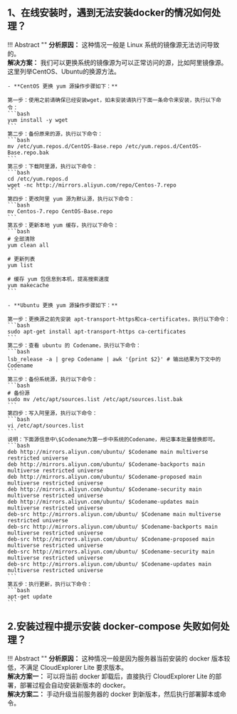 
## 1、在线安装时，遇到无法安装docker的情况如何处理？

!!! Abstract ""
    **分析原因：** 这种情况一般是 Linux 系统的镜像源无法访问导致的。    
    **解决方案：** 我们可以更换系统的镜像源为可以正常访问的源，比如阿里镜像源。这里列举CentOS、Ubuntu的换源方法。    

    - **CentOS 更换 yum 源操作步骤如下：**
  
    第一步：使用之前请确保已经安装wget，如未安装请执行下面一条命令来安装，执行以下命令：
    ```bash
    yum install -y wget
    ```
    第二步：备份原来的源，执行以下命令：
    ```bash
    mv /etc/yum.repos.d/CentOS-Base.repo /etc/yum.repos.d/CentOS-Base.repo.bak
    ```
    第三步：下载阿里源，执行以下命令：
    ```bash
    cd /etc/yum.repos.d
    wget -nc http://mirrors.aliyun.com/repo/Centos-7.repo
    ```
    第四步：更改阿里 yum 源为默认源，执行以下命令：
    ```bash
    mv Centos-7.repo CentOS-Base.repo
    ```
    第五步：更新本地 yum 缓存，执行以下命令：
    ```bash
    # 全部清除
    yum clean all
    ​
    # 更新列表
    yum list
    ​
    # 缓存 yum 包信息到本机，提高搜索速度
    yum makecache
    ```

    - **Ubuntu 更换 yum 源操作步骤如下：**

    第一步：更换源之前先安装 apt-transport-https和ca-certificates，执行以下命令：
    ```bash
    sudo apt-get install apt-transport-https ca-certificates
    ```
    第二步：查看 ubuntu 的 Codename，执行以下命令：
    ```bash
    lsb_release -a | grep Codename | awk '{print $2}' # 输出结果为下文中的Codename
    ```
    第三步：备份系统源，执行以下命令：
    ```bash
    # 备份源
    sudo mv /etc/apt/sources.list /etc/apt/sources.list.bak
    ```
    第四步：写入阿里源，执行以下命令：
    ```bash
    vi /etc/apt/sources.list
    ```
    说明：下面源信息中\$Codename为第一步中系统的Codename，用记事本批量替换即可。
    ```bash
    deb http://mirrors.aliyun.com/ubuntu/ $Codename main multiverse restricted universe
    deb http://mirrors.aliyun.com/ubuntu/ $Codename-backports main multiverse restricted universe
    deb http://mirrors.aliyun.com/ubuntu/ $Codename-proposed main multiverse restricted universe
    deb http://mirrors.aliyun.com/ubuntu/ $Codename-security main multiverse restricted universe
    deb http://mirrors.aliyun.com/ubuntu/ $Codename-updates main multiverse restricted universe
    deb-src http://mirrors.aliyun.com/ubuntu/ $Codename main multiverse restricted universe
    deb-src http://mirrors.aliyun.com/ubuntu/ $Codename-backports main multiverse restricted universe
    deb-src http://mirrors.aliyun.com/ubuntu/ $Codename-proposed main multiverse restricted universe
    deb-src http://mirrors.aliyun.com/ubuntu/ $Codename-security main multiverse restricted universe
    deb-src http://mirrors.aliyun.com/ubuntu/ $Codename-updates main multiverse restricted universe
    ```
    第五步：执行更新，执行以下命令：
    ```bash
    apt-get update
    ```

## 2.安装过程中提示安装 docker-compose 失败如何处理？

!!! Abstract ""
    **分析原因：** 这种情况一般是因为服务器当前安装的 docker 版本较低，不满足 CloudExplorer Lite 要求版本。    
    **解决方案一：** 可以将当前 docker 卸载后，直接执行 CloudExplorer Lite 的部署，部署过程会自动安装新版本的 docker。    
    **解决方案二：** 手动升级当前服务器的 docker 到新版本，然后执行部署脚本或命令。 
